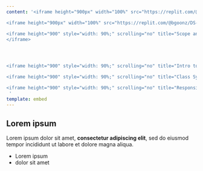 ```yaml
---
content: '<iframe height="900px" width="100%" src="https://replit.com/@bgoonz/live-examples-1?lite=true" scrolling="yes" frameborder="no" allowtransparency="true" allowfullscreen="true" sandbox="allow-forms allow-pointer-lock allow-popups allow-same-origin allow-scripts allow-modals"></iframe>

<iframe height="900px" width="100%" src="https://replit.com/@bgoonz/DS-ALGO-OFFICIAL?lite=true" scrolling="yes" frameborder="no" allowtransparency="true" allowfullscreen="true" sandbox="allow-forms allow-pointer-lock allow-popups allow-same-origin allow-scripts allow-modals"></iframe>

<iframe height="900" style="width: 90%;" scrolling="no" title="Scope and Closures" src="https://codepen.io/BritHemming/embed/WNRgKVY?height=265&amp;theme-id=dark&amp;default-tab=js,result" frameborder="no" loading="lazy" allowtransparency="true" allowfullscreen="true">
</iframe>




<iframe height="900" style="width: 90%;" scrolling="no" title="Intro to Arrays" src="https://codepen.io/bgoonz/embed/qBRKxVW?height=265&amp;theme-id=dark&amp;default-tab=js,result" frameborder="no" loading="lazy" allowtransparency="true" allowfullscreen="true"></iframe>

<iframe height="900" style="width: 90%;" scrolling="no" title="Class Syntax - web43" src="https://codepen.io/bgoonz/embed/ZELVZXV?height=265&amp;theme-id=dark&amp;default-tab=js,result" frameborder="no" loading="lazy" allowtransparency="true" allowfullscreen="true"></iframe>

<iframe height="900" style="width: 90%;" scrolling="no" title="Responsive Design" src="https://codepen.io/bgoonz/embed/RwKJQjR?height=265&amp;theme-id=dark&amp;default-tab=css,result" frameborder="no" loading="lazy" allowtransparency="true" allowfullscreen="true"></iframe>
 '
template: embed
---
```

## Lorem ipsum

Lorem ipsum dolor sit amet, **consectetur adipiscing elit**, sed do eiusmod tempor incididunt ut labore et dolore magna aliqua.

- Lorem ipsum
- dolor sit amet